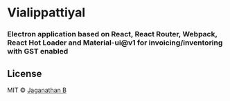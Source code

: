 # Vialippattiyal

### Electron application based on React, React Router, Webpack, React Hot Loader and Material-ui@v1 for invoicing/inventoring with GST enabled

## License

MIT © [Jaganathan B](https://github.com/jaganathanb)
